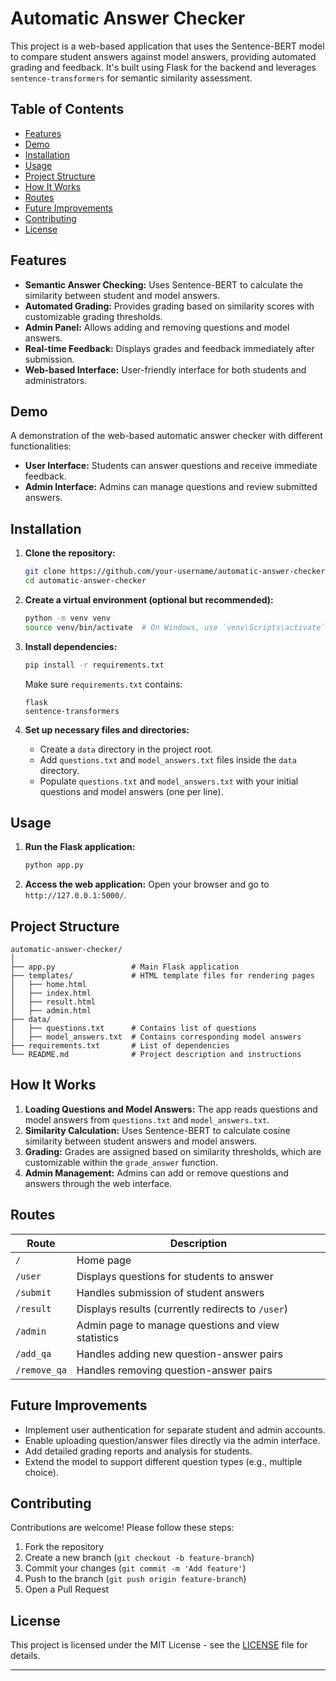 # Automatic Answer Checker

This project is a web-based application that uses the Sentence-BERT model to compare student answers against model answers, providing automated grading and feedback. It's built using Flask for the backend and leverages `sentence-transformers` for semantic similarity assessment.

## Table of Contents
- [Features](#features)
- [Demo](#demo)
- [Installation](#installation)
- [Usage](#usage)
- [Project Structure](#project-structure)
- [How It Works](#how-it-works)
- [Routes](#routes)
- [Future Improvements](#future-improvements)
- [Contributing](#contributing)
- [License](#license)

## Features
- **Semantic Answer Checking:** Uses Sentence-BERT to calculate the similarity between student and model answers.
- **Automated Grading:** Provides grading based on similarity scores with customizable grading thresholds.
- **Admin Panel:** Allows adding and removing questions and model answers.
- **Real-time Feedback:** Displays grades and feedback immediately after submission.
- **Web-based Interface:** User-friendly interface for both students and administrators.

## Demo
A demonstration of the web-based automatic answer checker with different functionalities:

- **User Interface:** Students can answer questions and receive immediate feedback.
- **Admin Interface:** Admins can manage questions and review submitted answers.

## Installation

1. **Clone the repository:**
   ```bash
   git clone https://github.com/your-username/automatic-answer-checker.git
   cd automatic-answer-checker
   ```

2. **Create a virtual environment (optional but recommended):**
   ```bash
   python -m venv venv
   source venv/bin/activate  # On Windows, use `venv\Scripts\activate`
   ```

3. **Install dependencies:**
   ```bash
   pip install -r requirements.txt
   ```

   Make sure `requirements.txt` contains:
   ```
   flask
   sentence-transformers
   ```

4. **Set up necessary files and directories:**
   - Create a `data` directory in the project root.
   - Add `questions.txt` and `model_answers.txt` files inside the `data` directory.
   - Populate `questions.txt` and `model_answers.txt` with your initial questions and model answers (one per line).

## Usage

1. **Run the Flask application:**
   ```bash
   python app.py
   ```

2. **Access the web application:**
   Open your browser and go to `http://127.0.0.1:5000/`.

## Project Structure
```
automatic-answer-checker/
│
├── app.py                 # Main Flask application
├── templates/             # HTML template files for rendering pages
│   ├── home.html
│   ├── index.html
│   ├── result.html
│   ├── admin.html
├── data/
│   ├── questions.txt      # Contains list of questions
│   ├── model_answers.txt  # Contains corresponding model answers
├── requirements.txt       # List of dependencies
└── README.md              # Project description and instructions
```

## How It Works
1. **Loading Questions and Model Answers:** The app reads questions and model answers from `questions.txt` and `model_answers.txt`.
2. **Similarity Calculation:** Uses Sentence-BERT to calculate cosine similarity between student answers and model answers.
3. **Grading:** Grades are assigned based on similarity thresholds, which are customizable within the `grade_answer` function.
4. **Admin Management:** Admins can add or remove questions and answers through the web interface.

## Routes
| Route              | Description                                           |
|--------------------|-------------------------------------------------------|
| `/`                | Home page                                             |
| `/user`            | Displays questions for students to answer             |
| `/submit`          | Handles submission of student answers                 |
| `/result`          | Displays results (currently redirects to `/user`)      |
| `/admin`           | Admin page to manage questions and view statistics    |
| `/add_qa`          | Handles adding new question-answer pairs              |
| `/remove_qa`       | Handles removing question-answer pairs                |

## Future Improvements
- Implement user authentication for separate student and admin accounts.
- Enable uploading question/answer files directly via the admin interface.
- Add detailed grading reports and analysis for students.
- Extend the model to support different question types (e.g., multiple choice).

## Contributing
Contributions are welcome! Please follow these steps:
1. Fork the repository
2. Create a new branch (`git checkout -b feature-branch`)
3. Commit your changes (`git commit -m 'Add feature'`)
4. Push to the branch (`git push origin feature-branch`)
5. Open a Pull Request

## License
This project is licensed under the MIT License - see the [LICENSE](LICENSE) file for details.

---
